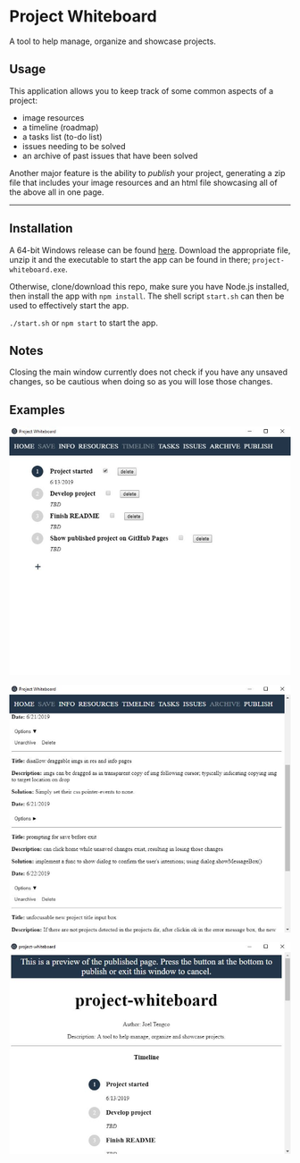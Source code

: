 # Project Whiteboard

A tool to help manage, organize and showcase projects.

## Usage

This application allows you to keep track of some common aspects of a project:
- image resources
- a timeline (roadmap)
- a tasks list (to-do list)
- issues needing to be solved
- an archive of past issues that have been solved

Another major feature is the ability to *publish* your project, generating a zip file that includes your image resources and an html file showcasing all of the above all in one page.

---

## Installation

A 64-bit Windows release can be found [here](https://github.com/clovenski/project-whiteboard/releases). Download the appropriate file, unzip it and the executable to start the app can be found in there; `project-whiteboard.exe`.

Otherwise, clone/download this repo, make sure you have Node.js installed, then install the app with `npm install`. The shell script `start.sh` can then be used to effectively start the app.

`./start.sh` or `npm start` to start the app.

## Notes

Closing the main window currently does not check if you have any unsaved changes, so be cautious when doing so as you will lose those changes.

## Examples

![](/assets/ex_1.JPG)

![](/assets/ex_2.JPG)

![](/assets/ex_3.JPG)
